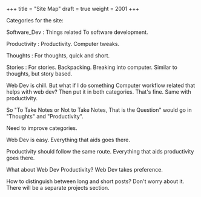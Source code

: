 +++
title = "Site Map"
draft = true
weight = 2001
+++

Categories for the site:

Software\_Dev
: Things related To software development.

Productivity
: Productivity. Computer tweaks.

Thoughts
: For thoughts, quick and short.

Stories
: For stories. Backpacking. Breaking into computer. Similar to thoughts, but story based.

Web Dev is chill. But what if I do something Computer workflow related that helps with web dev? Then put it in both categories. That's fine. Same with productivity.

So "To Take Notes or Not to Take Notes, That is the Question" would go in "Thoughts" and "Productivity".

Need to improve categories.

Web Dev is easy. Everything that aids goes there.

Productivity should follow the same route. Everything that aids productivity goes there.

What about Web Dev Productivity? Web Dev takes preference.

How to distinguish between long and short posts? Don't worry about it. There will be a separate projects section.
